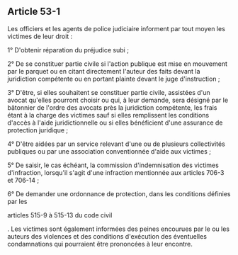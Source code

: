 Article 53-1
----
Les officiers et les agents de police judiciaire informent par tout moyen les
victimes de leur droit :

1° D'obtenir réparation du préjudice subi ;

2° De se constituer partie civile si l'action publique est mise en mouvement par
le parquet ou en citant directement l'auteur des faits devant la juridiction
compétente ou en portant plainte devant le juge d'instruction ;

3° D'être, si elles souhaitent se constituer partie civile, assistées d'un
avocat qu'elles pourront choisir ou qui, à leur demande, sera désigné par le
bâtonnier de l'ordre des avocats près la juridiction compétente, les frais étant
à la charge des victimes sauf si elles remplissent les conditions d'accès à
l'aide juridictionnelle ou si elles bénéficient d'une assurance de protection
juridique ;

4° D'être aidées par un service relevant d'une ou de plusieurs collectivités
publiques ou par une association conventionnée d'aide aux victimes ;

5° De saisir, le cas échéant, la commission d'indemnisation des victimes
d'infraction, lorsqu'il s'agit d'une infraction mentionnée aux articles 706-3 et
706-14 ;

6° De demander une ordonnance de protection, dans les conditions définies par
les

articles 515-9 à 515-13 du code civil

. Les victimes sont également informées des peines encourues par le ou les
auteurs des violences et des conditions d'exécution des éventuelles
condamnations qui pourraient être prononcées à leur encontre.
